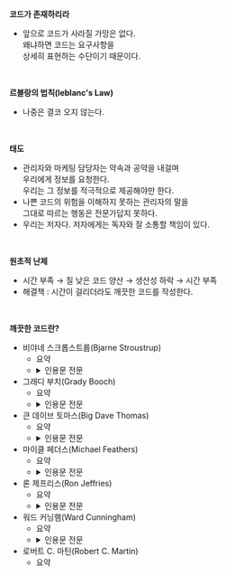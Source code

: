 **코드가 존재하리라**  
- 앞으로 코드가 사라질 가망은 없다.  
왜냐하면 코드는 요구사항을  
상세히 표현하는 수단이기 때문이다.  

<br>

**르블랑의 법칙(leblanc's Law)**  
- 나중은 결코 오지 않는다.

<br>

**태도**  
- 관리자와 마케팅 담당자는 약속과 공약을 내걸며  
우리에게 정보를 요청한다.  
우리는 그 정보를 적극적으로 제공해야만 한다.  
- 나쁜 코드의 위험을 이해하지 못하는 관리자의 말을  
그대로 따르는 행동은 전문가답지 못하다.  
- 우리는 저자다. 저자에게는 독자와 잘 소통할 책임이 있다.  

<br>

**원초적 난제**  
- 시간 부족 → 질 낮은 코드 양산 → 생산성 하락 → 시간 부족
- 해결책 : 시간이 걸리더라도 깨끗한 코드를 작성한다.  

<br>

**깨끗한 코드란?**  
<ul>
    <li>비야네 스크롭스트룹(Bjarne Stroustrup)
        <ul>
            <li>
                요약
            </li>
            <li>
                <details>
                    <summary>
                        인용문 전문
                    </summary>
                    나는 우아하고 효율적인 코드를 좋아한다.<br>
                    논리가 간단해야 버그가 숨어들지 못한다.<br>
                    의존성을 최대한 줄여야 유지보수가 쉬워진다.<br>
                    오류는 명백한 전약에 의거해 철저히 처리한다.<br>
                    성능을 최적으로 유지해야 사람들이 원칙 없는<br>
                    최적화로 코드를 망치려는 유혹에 빠지지 않는다.<br>
                    깨끗한 코드는 한 가지를 제대로 한다.<br>
                </details>
            </li>
        </ul>
    </li>
    <li>그래디 부치(Grady Booch)
        <ul>
            <li>
                요약
            </li>
            <li>
                <details>
                    <summary>
                        인용문 전문
                    </summary>
                    깨끗한 코드는 단순하고 직접적이다.<br>
                    깨끗한 코드는 잘 쓴 문장처럼 읽힌다.<br>
                    깨끗한 코드는 결코 설계자의 의도를 숨기지 않는다.<br>
                    오히려 명쾌한 추상화와 단순한 제어문으로 가득하다.<br>
                </details>
            </li>
        </ul>
    </li>
    <li>큰 데이브 토마스(Big Dave Thomas)
        <ul>
            <li>
                요약
            </li>
            <li>
                <details>
                    <summary>
                        인용문 전문
                    </summary>
                    깨끗한 코드는 작성자가 아닌 사람도 읽기 쉽고 고치기 쉽다.<br>
                    단위 테스트 케이스와 인수 테스트 케이스가 존재한다.<br>
                    깨끗한 코드에는 의미 있는 이름이 붙는다.<br>
                    특정 목표를 달성하는 방법은 (여러가지가 아니라) 하나만 제공한다.<br>
                    의존성은 최소이며 각 의존성의 의미를 명확히 정의한다.<br>
                    API는 명확하며 최소로 줄였다.<br>
                    언어에 따라 필요한 모든 정보를 코드만으로 명확히 표현할 수 없기에<br>
                    코드는 문학적으로 표현되어야 마땅하다.<br>
                </details>
            </li>
        </ul>
    </li>
    <li>마이클 페더스(Michael Feathers)
        <ul>
            <li>
                요약
            </li>
            <li>
                <details>
                    <summary>
                        인용문 전문
                    </summary>
                    깨끗한 코드의 특징은 많지만<br>
                    그 중에서도 모두를 아우르는 특징이 하나 있다.<br>
                    깨끗한 코드는 언제나 누군가 주위 깊게 짰다는 느낌을 준다.<br>
                    고치려고 살펴봐도 딱히 손 댈 곳이 없다.<br>
                    작성자가 이미 모든 사항을 고려했으므로.<br>
                    고칠 궁리를 하다보면 언제나 제자릴로 돌아온다.<br>
                    그리고는 누군가 남겨준 코드,<br>
                    누군가 주의 깊게 짜놓은 작품에 감사를 느낀다.<br>
                </details>
            </li>
        </ul>
    </li>
    <li>론 제프리스(Ron Jeffries)
        <ul>
            <li>
                요약
            </li>
            <li>
                <details>
                    <summary>
                        인용문 전문
                    </summary>
                    최근 들어 나는 켄트 백이 제안한<br>
                    단순한 코드 규칙으로 구현을 시작한다.<br>
                    (그리고 같은 규칙으로 구현을 거의 끝낸다.)<br>
                    중요한 순으로 나열하자면 간단한 코드는<br>
                    <br>
                    <ul>
                        <li>모든 테스트를 통과한다.</li>
                        <li>중복이 없다.</li>
                        <li>시스템 내 모든 설계 아이디어를 표현한다.</li>
                        <li>클래스, 메서드 함수 등을 최대한 줄인다.</li>
                    </ul>
                    <br>
                    물론 나는 주로 중복에 집중한다.<br>
                    같은 작업을 여러 차례 반복한다면 코드가<br>
                    아이디어를 제대로 표현하지 못한다는 증거다.<br>
                    나는 문제의 아이디어를 찾아내<br>
                    좀 더 명확하게 표현하려 애쓴다.<br>
                    <br>
                    내게 있어 표현력은 의미 있는 이름을 포함한다.<br>
                    보통 나는 확정하기 전에 이름을 여러 차례 바꾼다.<br>
                    이클립스 같은 최신 개발 도구는 이름을 바꾸기가 상당히 쉽다.<br>
                    그래서 별 고충 없이 이름을 바꾼다.<br>
                    <br>
                    하지만 표현력은 이름에만 국한되지 않는다.<br>
                    나는 여러 기능을 수행하는 객체나 메서드도 찾는다.<br>
                    객체가 여러 기능을 수행한다면 여러 객체로 나눈다.<br>
                    메서드가 여러 기능을 수행한다면<br>
                    메서드 추출(Extract Method) 리팩토링 기법을 적용해<br>
                    기능을 명확히 기술하는 메서드 하나와<br>
                    기능을 실제로 수행하는 메서드 여러 개로 나눈다.<br>
                    <br>
                    중복과 표현력만 신경 써도 (내가 생각하는)<br>
                    깨끗한 코드라는 목표에 성큼 다가선다.<br>
                    지저분한 코드를 손볼 때 이 두 가지만 고려해도<br>
                    코드가 크게 나아진다.<br>
                    하지만 나는 한 가지를 더 고려한다.<br>
                    이는 설명하기 조금 까다롭다.<br>
                    <br>
                    오랜 경험 끝에 나는 모든 프로그램에서<br>
                    아주 유사한 요소로 이뤄진다는 사실을 깨달았다.<br>
                    한 가지 예가 '집합에서 항목 찾기'다.<br><br>
                    직원 정보가 저장된 데이터베이스든,<br>
                    키/값 쌍이 저장된 해쉬 맵이든,<br>
                    여러 값을 모아놓은 배열이든,<br>
                    프로그램을 짜다 보면 어떤 집합에서<br>
                    특정 항목을 찾아낼 필요가 자주 생긴다.<br>
                    이런 상황이 발생하면 나는 추상 메서드나<br>
                    추상 클래스를 만들어 실제 구현을 감싼다.<br>
                    그러면 여러 가지 장점이 생긴다.<br>
                    <br>
                    이제 실제 기능은 아주 간단한 방식으로,<br>
                    예를 들어 해시 맵으로 구현해도 괜찮다.<br>
                    다른 코드는 추상 클래스나 추상 메서드가 제공하는<br>
                    기능을 사용하므로 실제 구현은 언제든지 바꿔도 괜찮다.<br>
                    지금은 간단하게 재빨리 구현했다가<br>
                    나중에 필요할 때 바꾸면 된다.<br>
                    <br>
                    게다가 집합을 추상화하면 '진짜' 문제에 신경 쓸 여유가 생긴다.<br>
                    간단한 기능이 필요한데 온갖 집합 기능을 구현하느라<br>
                    시간과 노력을 낭비할 필요가 없어진다.<br>
                    <br>
                    중복 줄이기, 표현력 높이기, 초반부터 간단한 추상화 고려하기.<br>
                    내게는 이 세 가지가 깨끗한 코드를 만드는 비결이다.<br>
                </details>
            </li>
        </ul>
    </li>
    <li>워드 커닝햄(Ward Cunningham)
        <ul>
            <li>
                요약
            </li>
            <li>
                <details>
                    <summary>
                        인용문 전문
                    </summary>
                    코드를 읽으면서 짐작했던 기능을<br>
                    각 루틴이 그대로 수행한다면 깨끗한 코드라 불러도 되겠다.<br>
                    코드가 그 문제를 풀기 위한 언어처럼 보인다면<br>
                    아름다운 코드라 불러도 되겠다.<br>
                </details>
            </li>
        </ul>
    </li>
    <li>로버트 C. 마틴(Robert C. Martin)
        <ul>
            <li>
                요약
            </li>
        </ul>
    </li>
</ul>